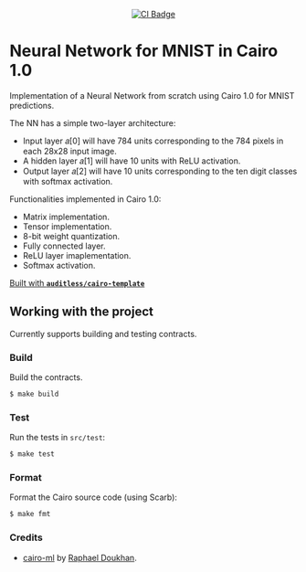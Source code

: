 <p align="center">
  <a href="https://github.com/auditless/cairo-template/actions/workflows/test.yaml">
    <img src="https://github.com/auditless/cairo-template/actions/workflows/test.yaml/badge.svg?event=push" alt="CI Badge"/>
  </a>
</p>

# Neural Network for MNIST in Cairo 1.0

Implementation of a Neural Network from scratch using Cairo 1.0 for MNIST predictions.

The NN has a simple two-layer architecture: 
  - Input layer 𝑎[0] will have 784 units corresponding to the 784 pixels in each 28x28 input image. 
  - A hidden layer 𝑎[1] will have 10 units with ReLU activation.
  - Output layer 𝑎[2] will have 10 units corresponding to the ten digit classes with softmax activation.

Functionalities implemented in Cairo 1.0:
 - Matrix implementation.
 - Tensor implementation.
 - 8-bit weight quantization.
 - Fully connected layer.
 - ReLU layer imaplementation.
 - Softmax activation.

[Built with **`auditless/cairo-template`**](https://github.com/auditless/cairo-template)

## Working with the project

Currently supports building and testing contracts.

### Build

Build the contracts.

```bash
$ make build
```

### Test

Run the tests in `src/test`:

```bash
$ make test
```

### Format

Format the Cairo source code (using Scarb):

```bash
$ make fmt
```

### Credits

- [cairo-ml](https://github.com/raphaelDkhn/cairo_ml) by [Raphael Doukhan](https://twitter.com/raphael_dkhn).
